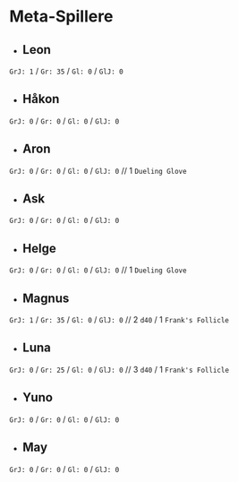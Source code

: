 # Meta-Spillere 

- ## Leon 
`GrJ: 1` / `Gr: 35` / `Gl: 0` / `GlJ: 0` 
- ## Håkon
`GrJ: 0` / `Gr: 0` / `Gl: 0` / `GlJ: 0`
- ## Aron 
`GrJ: 0` / `Gr: 0` / `Gl: 0` / `GlJ: 0` // 1 `Dueling Glove` 
- ## Ask
`GrJ: 0` / `Gr: 0` / `Gl: 0` / `GlJ: 0`
- ## Helge 
`GrJ: 0` / `Gr: 0` / `Gl: 0` / `GlJ: 0` // 1 `Dueling Glove` 
- ## Magnus 
`GrJ: 1` / `Gr: 35` / `Gl: 0` / `GlJ: 0` // 2 `d40` / 1 `Frank's Follicle` 
- ## Luna 
`GrJ: 0` / `Gr: 25` / `Gl: 0` / `GlJ: 0` // 3 `d40` / 1 `Frank's Follicle` 
- ## Yuno
`GrJ: 0` / `Gr: 0` / `Gl: 0` / `GlJ: 0`
- ## May 
`GrJ: 0` / `Gr: 0` / `Gl: 0` / `GlJ: 0` 

